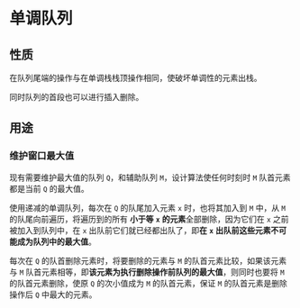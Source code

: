 # 单调队列

## 性质 <a id="xing-zhi"></a>

在队列尾端的操作与在单调栈栈顶操作相同，使破坏单调性的元素出栈。

同时队列的首段也可以进行插入删除。

## 用途 <a id="yong-tu"></a>

### 维护窗口最大值 <a id="wei-hu-chuang-kou-zui-da-zhi"></a>

现有需要维护最大值的队列 `Q`，和辅助队列 `M`，设计算法使任何时刻时 `M` 队首元素都是当前 `Q` 的最大值。

使用递减的单调队列，每次在 `Q` 的队尾加入元素 `x` 时，也将其加入到 `M` 中，从 `M` 的队尾向前遍历，将遍历到的所有 **小于等** **`x`** **的元素**全部删除，因为它们在 `x` 之前被加入到队列中，在 `x` 出队前它们就已经都出队了，即**在** **`x`** **出队前这些元素不可能成为队列中的最大值**。

每次在 `Q` 的队首删除元素时，将要删除的元素与 `M` 的队首元素比较，如果该元素与 `M` 队首元素相等，即**该元素为执行删除操作前队列的最大值**，则同时也要将 `M` 的队首元素删除，使原 `Q` 的次小值成为 `M` 的队首元素，保证 `M` 的队首元素是删除操作后 `Q` 中最大的元素。[  
](https://licong0558.gitbook.io/acm/~/drafts/-LIfAxifZD_Tr1HFwfRk/primary/dan-tiao-zhan)

